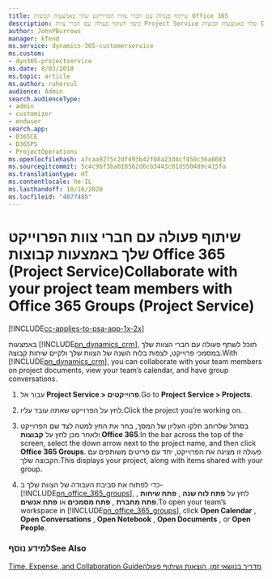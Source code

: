 ```yaml
---
title: שיתוף פעולה עם חברי צוות הפרוייקט שלך באמצעות קבוצות Office 365
description: כיצד לשתף פעולה עם חברי צוות Project Service שלך באמצעות קבוצות Office 365
author: JohnPBurrows
manager: kfend
ms.service: dynamics-365-customerservice
ms.custom:
- dyn365-projectservice
ms.date: 8/03/2018
ms.topic: article
ms.author: ruhercul
audience: Admin
search.audienceType:
- admin
- customizer
- enduser
search.app:
- D365CE
- D365PS
- ProjectOperations
ms.openlocfilehash: a7caa9275c2df493b42f08a23d4cf450c56a8683
ms.sourcegitcommit: 5c4c9bf3ba018562d6cb3443c01d550489c415fa
ms.translationtype: HT
ms.contentlocale: he-IL
ms.lasthandoff: 10/16/2020
ms.locfileid: "4077485"
---
```

# <a name="collaborate-with-your-project-team-members-with-office-365-groups-project-service"></a><span data-ttu-id="c6b91-103">שיתוף פעולה עם חברי צוות הפרוייקט שלך באמצעות קבוצות Office 365‏ (Project Service)</span><span class="sxs-lookup"><span data-stu-id="c6b91-103">Collaborate with your project team members with Office 365 Groups (Project Service)</span></span>

[!INCLUDE[cc-applies-to-psa-app-1x-2x](../includes/cc-applies-to-psa-app-1x-2x.md)]

<span data-ttu-id="c6b91-104">באמצעות [!INCLUDE[pn_dynamics_crm](../includes/pn-dynamics-crm.md)], תוכל לשתף פעולה עם חברי הצוות שלך במסמכי פרוייקט, לצפות בלוח השנה של הצוות שלך ולקיים שיחות קבוצה.</span><span class="sxs-lookup"><span data-stu-id="c6b91-104">With [!INCLUDE[pn_dynamics_crm](../includes/pn-dynamics-crm.md)], you can collaborate with your team members on project documents, view your team’s calendar, and have group conversations.</span></span>  
  
1. <span data-ttu-id="c6b91-105">עבור אל **Project Service > פרוייקטים**.</span><span class="sxs-lookup"><span data-stu-id="c6b91-105">Go to **Project Service > Projects**.</span></span>  
  
2. <span data-ttu-id="c6b91-106">לחץ על הפרוייקט שאתה עובד עליו.</span><span class="sxs-lookup"><span data-stu-id="c6b91-106">Click the project you’re working on.</span></span>  
  
3. <span data-ttu-id="c6b91-107">בסרגל שלרוחב חלקו העליון של המסך, בחר את החץ למטה לצד שם הפרוייקט ולאחר מכן לחץ על **קבוצות Office 365**.</span><span class="sxs-lookup"><span data-stu-id="c6b91-107">In the bar across the top of the screen, select the down arrow next to the project name, and then click **Office 365 Groups**.</span></span> <span data-ttu-id="c6b91-108">פעולה זו מציגה את הפרוייקט, יחד עם פריטים משותפים עם הקבוצה שלך.</span><span class="sxs-lookup"><span data-stu-id="c6b91-108">This displays your project, along with items shared with your group.</span></span>  
  
4. <span data-ttu-id="c6b91-109">כדי לפתוח את סביבת העבודה של הצוות שלך ב- [!INCLUDE[pn_office_365_groups](../includes/pn-office-365-groups.md)], לחץ על **פתח לוח שנה** , **פתח שיחות** , **פתח מחברת** , **פתח מסמכים** או **פתח אנשים**.</span><span class="sxs-lookup"><span data-stu-id="c6b91-109">To open your team’s workspace in [!INCLUDE[pn_office_365_groups](../includes/pn-office-365-groups.md)], click **Open Calendar** , **Open Conversations** , **Open Notebook** , **Open Documents** , or **Open People**.</span></span>  
  
### <a name="see-also"></a><span data-ttu-id="c6b91-110">למידע נוסף</span><span class="sxs-lookup"><span data-stu-id="c6b91-110">See Also</span></span>  
 [<span data-ttu-id="c6b91-111">‏‫מדריך בנושאי זמן, הוצאות ושיתוף פעולה</span><span class="sxs-lookup"><span data-stu-id="c6b91-111">Time, Expense, and Collaboration Guide</span></span>](../psa/time-expense-collaboration-guide.md)
